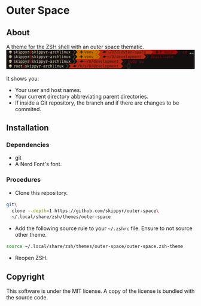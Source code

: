 # Outer Space
## About
A theme for the ZSH shell with an outer space thematic.
![](preview.png)

It shows you:
-   Your user and host names.
-   Your current directory abbreviating parent directories.
-   If inside a Git repository, the branch and if there are changes to be
    commited.

## Installation
### Dependencies
-   git
-   A Nerd Font's font.

### Procedures
-   Clone this repository.
```bash
git\
  clone --depth=1 https://github.com/skippyr/outer-space\
  ~/.local/share/zsh/themes/outer-space
```

-   Add the following source rule to your `~/.zshrc` file. Ensure to not source
    other theme.

```bash
source ~/.local/share/zsh/themes/outer-space/outer-space.zsh-theme
```

-   Reopen ZSH.

## Copyright
This software is under the MIT license. A copy of the license is bundled with
the source code.
